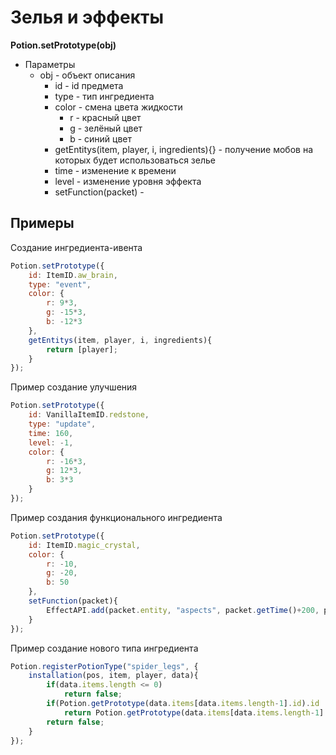# Зелья и эффекты 

**Potion.setPrototype(obj)**
+ Параметры 
  + obj - объект описания 
    + id - id предмета 
    + type - тип ингредиента 
    + color - смена цвета жидкости 
      + r - красный цвет 
      + g - зелёный цвет 
      + b - синий цвет 
    + getEntitys(item, player, i, ingredients){} - получение мобов на которых будет использоваться зелье
    + time - изменение к времени 
    + level - изменение уровня эффекта 
    + setFunction(packet) - 
## Примеры
Создание ингредиента-ивента
```js
Potion.setPrototype({
	id: ItemID.aw_brain,
	type: "event",
	color: {
		r: 9*3,
		g: -15*3,
		b: -12*3
	},
	getEntitys(item, player, i, ingredients){
		return [player];
	}
});
```

Пример создание улучшения 
```js
Potion.setPrototype({
	id: VanillaItemID.redstone,
	type: "update",
	time: 160,
	level: -1,
	color: {
		r: -16*3,
		g: 12*3,
		b: 3*3
	}
});
```

Пример создания функционального ингредиента 
```js
Potion.setPrototype({
	id: ItemID.magic_crystal,
	color: {
		r: -10,
		g: -20,
		b: 50
	},
	setFunction(packet){
		EffectAPI.add(packet.entity, "aspects", packet.getTime()+200, packet.getLevel()+2)//выдаём эффект востановление аспектов
	}
});
```

Пример создание нового типа ингредиента 
```js
Potion.registerPotionType("spider_legs", {
	installation(pos, item, player, data){
		if(data.items.length <= 0)
			return false;
		if(Potion.getPrototype(data.items[data.items.length-1].id).id != -1)
			return Potion.getPrototype(data.items[data.items.length-1].id).type == "ingredient" || Potion.getPrototype(data.items[data.items.length-1].id).type == "update"
		return false;
	}
});
```